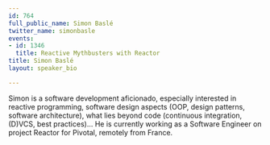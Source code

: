 ```yaml
---
id: 764
full_public_name: Simon Baslé
twitter_name: simonbasle
events:
- id: 1346
  title: Reactive Mythbusters with Reactor
title: Simon Baslé
layout: speaker_bio

---
```

Simon is a software development aficionado, especially interested in reactive programming, software design aspects (OOP, design patterns, software architecture), what lies beyond code (continuous integration, (D)VCS, best practices)... He is currently working as a Software Engineer on project Reactor for Pivotal, remotely from France.